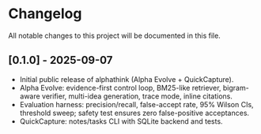 # Changelog

All notable changes to this project will be documented in this file.

## [0.1.0] - 2025-09-07
- Initial public release of alphathink (Alpha Evolve + QuickCapture).
- Alpha Evolve: evidence-first control loop, BM25-like retriever, bigram-aware verifier, multi-idea generation, trace mode, inline citations.
- Evaluation harness: precision/recall, false-accept rate, 95% Wilson CIs, threshold sweep; safety test ensures zero false-positive acceptances.
- QuickCapture: notes/tasks CLI with SQLite backend and tests.
